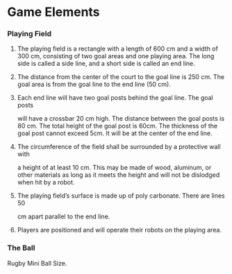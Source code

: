 # Game Elements

### Playing Field

1. The playing field is a rectangle with a length of 600 cm and a width of 300 cm, consisting of two goal areas and one playing area. The long side is called a side line, and a short side is called an end line.
2. The distance from the center of the court to the goal line is 250 cm. The goal area is from the goal line to the end line \(50 cm\).
3. Each end line will have two goal posts behind the goal line. The goal posts 

   will have a crossbar 20 cm high. The distance between the goal posts is 80 cm. The total height of the goal post is 60cm. The thickness of the goal post cannot exceed 5cm. It will be at the center of the end line.

4. The circumference of the field shall be surrounded by a protective wall with 

   a height of at least 10 cm. This may be made of wood, aluminum, or other materials as long as it meets the height and will not be dislodged when hit by a robot.

5. The playing field’s surface is made up of poly carbonate. There are lines 50 

   cm apart parallel to the end line.

6. Players are positioned and will operate their robots on the playing area.

### The Ball

Rugby Mini Ball Size.



